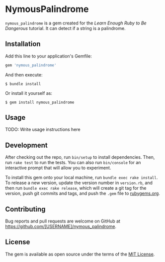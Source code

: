 # NymousPalindrome

`nymous_palindrome` is a gem created for the *Learn Enough Ruby to Be Dangerous* tutorial.
It can detect if a string is a palindrome.

## Installation

Add this line to your application's Gemfile:

```ruby
gem 'nymous_palindrome'
```

And then execute:

    $ bundle install

Or install it yourself as:

    $ gem install nymous_palindrome

## Usage

TODO: Write usage instructions here

## Development

After checking out the repo, run `bin/setup` to install dependencies. Then, run `rake test` to run the tests. You can also run `bin/console` for an interactive prompt that will allow you to experiment.

To install this gem onto your local machine, run `bundle exec rake install`. To release a new version, update the version number in `version.rb`, and then run `bundle exec rake release`, which will create a git tag for the version, push git commits and tags, and push the `.gem` file to [rubygems.org](https://rubygems.org).

## Contributing

Bug reports and pull requests are welcome on GitHub at https://github.com/[USERNAME]/nymous_palindrome.


## License

The gem is available as open source under the terms of the [MIT License](https://opensource.org/licenses/MIT).
